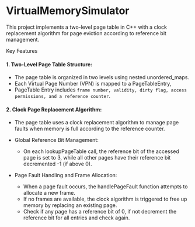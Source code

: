# VirtualMemorySimulator


This project implements a two-level page table in C++ with a clock replacement algorithm for page eviction according to reference bit management.

Key Features

#### 1.	Two-Level Page Table Structure:
- The page table is organized in two levels using nested unordered_maps. 
- Each Virtual Page Number (VPN) is mapped to a PageTableEntry, 
- PageTable Entry includes `frame number, validity, dirty flag, access permissions, and a reference counter`.

#### 2.	Clock Page Replacement Algorithm:
- 	The page table uses a clock replacement algorithm to manage page faults when memory is full according to the reference counter.

- 	Global Reference Bit Management:
	- On each lookupPageTable call, the reference bit of the accessed page is set to 3, while all other pages have their reference bit decremented -1 (if above 0). 

- 	Page Fault Handling and Frame Allocation:
    - When a page fault occurs, the handlePageFault function attempts to allocate a new frame. 
    - If no frames are available, the clock algorithm is triggered to free up memory by replacing an existing page.
    - Check if any page has a reference bit of 0, if not decrement the reference bit for all entries and check again. 
